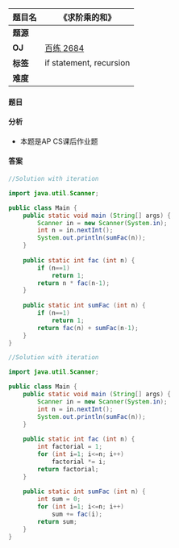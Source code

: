|题目名|《求阶乘的和》|  
|---|---|  
|**题源**||  
|**OJ**|[百练 2684](http://bailian.openjudge.cn/practice/2684/)|  
|**标签**|if statement, recursion|  
|**难度**||  

#### 题目
#### 分析 
* 本题是AP CS课后作业题
#### 答案

```java
//Solution with iteration

import java.util.Scanner;

public class Main {
	public static void main (String[] args) {
		Scanner in = new Scanner(System.in);
		int n = in.nextInt();
		System.out.println(sumFac(n));
	}
	
	public static int fac (int n) {
		if (n==1)
			return 1;
		return n * fac(n-1);
	}
	
	public static int sumFac (int n) {
		if (n==1)
			return 1;
		return fac(n) + sumFac(n-1);
	}
}
```

```java
//Solution with iteration

import java.util.Scanner;

public class Main {
	public static void main (String[] args) {
		Scanner in = new Scanner(System.in);
		int n = in.nextInt();
		System.out.println(sumFac(n));
	}
	
	public static int fac (int n) {
		int factorial = 1;
		for (int i=1; i<=n; i++)
			factorial *= i;
		return factorial;
	}
	
	public static int sumFac (int n) {
		int sum = 0;
		for (int i=1; i<=n; i++)
			sum += fac(i);
		return sum;
	}
}
```
